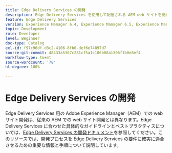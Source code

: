 ```yaml
---
title: Edge Delivery Services の開発
description: Edge Delivery Services を使用して配信される AEM web サイトを開発する方法を学びます。
feature: Edge Delivery Services
version: Experience Manager 6.4, Experience Manager 6.5, Experience Manager as a Cloud Service
topic: Development
role: Developer
level: Beginner
doc-type: Catalog
exl-id: f97c96df-d3c2-4106-8fb0-def6e74897d7
source-git-commit: 48433a5367c281cf5a1c106b08a1306f1b0e8ef4
workflow-type: tm+mt
source-wordcount: '78'
ht-degree: 100%

---
```


# Edge Delivery Services の開発

Edge Delivery Services 用の Adobe Experience Manager（AEM）での web サイト開発は、従来の AEM での web サイト開発とは異なります。Edge Delivery Services に合わせた具体的なガイドラインとベストプラクティスについては、[Edge Delivery Services の開発ドキュメント](../edge-delivery-services/developing/prerequisites.md)を参照してください。このリソースでは、開発プロセスを Edge Delivery Services の要件に確実に適合させるための重要な情報と手順について説明しています。

